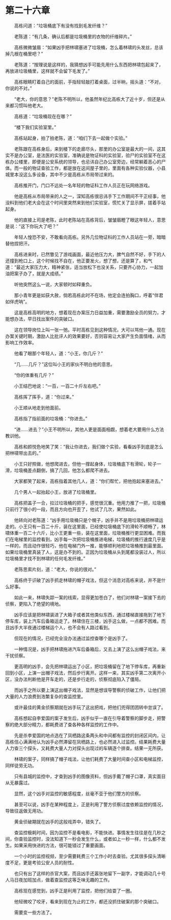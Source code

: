 #	第二十六章

　　高栋问道：“垃圾桶底下有没有找到毛发纤维？”

　　老陈道：“有几条，确认后都是垃圾桶里的衣物的纤维碎片。”

　　高栋微微皱眉：“如果凶手把林啸塞进了垃圾桶，怎么着林啸的头发丝，总该掉几根在桶里吧？”

　　老陈道：“按理说是这样的，我猜想凶手可能先用什么东西把林啸包起来了，再放进垃圾桶里，这样就不会留下毛发了。”

　　高栋眼睛盯着自己的面前，手指轻轻敲打着桌面，过半晌，摇头道：“不对，你说的不对。”

　　“老大，你的意思？”老陈不明所以，他虽然年纪比高栋大了近十岁，但还是从来都习惯叫他老大。

　　高栋道：“垃圾桶现在在哪？”

　　“楼下我们实验室里。”

　　高栋站起身，拍了拍老陈，道：“咱们下去一起做个实验。”

　　老陈跟在高栋身后，来到楼下的走廊尽头，那里的办公室是最大的一间，这其实不是办公室，是法医的实验室，准确说是物证科的实验室，验尸的实验室不在这栋办公楼里，即便是公安系统的领导，也忌讳自己办公室旁边，经常躺着恶心的尸体。而一般的物证查验工作，都是放在这间屋子里的，里面有各种实验仪器，小县城里本没这么多设备，其中不少是高栋从市局带过来的。

　　高栋推开门，门口不远处一名年轻的物证科工作人员正在玩网络游戏。

　　他是高栋从市局带来的人之一，深知高栋很忌讳手下工作期间不干正经事，他没料到他们老大会在这个时间里突然来到他们实验室，慌忙关了显示屏，搓着手站起身。

　　他的直接上司是老陈，此时老陈站在高栋背后，皱皱眉瞪了眼这年轻人，意思是说：“这下你玩大了吧？”

　　年轻人惶恐不安，不敢看向高栋。另外几位物证科的工作人员站在一旁，暗暗替他捏把汗。

　　高栋进来时，已然瞥见了游戏画面，最近他压力大，脾气自然不好，手下的人还撞到枪口上，这个时候找不自在，他正要发火，想了想，还是算了，和气道：“最近大家压力大，精神紧张，适当放松下也没关系，只要齐心协力，一起加油把案子办了，就是大成绩。”

　　听他突然这么一说，大家顿时如释重负。

　　那小青年更是如获大赦，倘若高栋此时不在场，他定会连拍胸口，呼着“伴君如伴虎呐”。

　　这是高栋高明的地方，想着现在办案压力日益加重，需要激励全员的努力，才能想办法，早日找出案件的突破口。

　　这在领导岗位上叫一张一弛。平时高栋见到这种情况，大可以骂他一通。现在办案关键时期，激励人比批评人的效果要好，否则容易让大家产生负面情绪，从而影响工作效率。

　　他看了眼那个年轻人，道：“小王，你几斤？”

　　“几……几斤？”这位叫小王的家伙不明白他的意思。

　　“你的体重有几斤？”

　　小王结巴地说：“一百，一百二十斤左右吧。”

　　高栋挥了挥手，道：“你过来。”

　　小王顺从地走到他面前。

　　高栋指了指前面的垃圾桶：“你进去。”

　　“进……进去？”小王不明所以，其他人更是面面相觑，想着老大要用什么方法教训他。

　　高栋和颜悦色地笑了笑：“我让你进去，我们做个实验，看看凶手到底是怎么把林啸带出去的。”

　　小王只好照做，他想爬进去，但他一撑起身体，垃圾桶底下有滑轮，轮子一滑，垃圾桶差点翻倒，搞了几回，他怎么都爬不进去。

　　大家都笑了起来，高栋指着其他几人，道：“你们帮忙，把他抱起来塞进去。”

　　几个男人一起抬起小王，放进了垃圾桶里。

　　高栋把盖子一合，拉过垃圾桶的把手，感觉很沉重。他用力推了一把，垃圾桶只前行了很小的一段，而且方向也开歪了，他试了几次，果然如此。

　　他转向对老陈道：“凶手用垃圾桶只是个幌子，凶手并不是用垃圾桶把林啸运走的。小王只有一百二十斤，装在这里面，已经使垃圾桶底下的滑轮不顺畅了，林啸体重一百二十六斤，比小王更重一些，装在这里面，垃圾桶推行更显困难。而我们在电梯里的监控看到，凶手每一次把垃圾桶推进电梯，垃圾桶的推行速度几乎是一样的，而且动作很轻巧，他在电梯门外一推，能够顺利地把垃圾桶推到最里面。如果垃圾桶里真装了人，这是办不到的。正因为垃圾桶从头到尾都没装过人，所以垃圾桶里才找不到林啸的任何毛发纤维。”

　　老陈思索片刻，道：“老大，你说的很对。”

　　高栋终于识破了凶手抓走林啸的帽子戏法，但这个消息对高栋来说，并不是什么好事。

　　如此一来，林啸失踪一案的线索，显得更加苍白了，他们对林啸一案接下去的侦察，更陷入了绝望的境地。

　　凶手应该是把林啸装进了大箱子或者其他类似东西，通过楼梯直接拖到了地下停车库，装上汽车后备箱运走了。林啸住在三楼，凶手这么做，一点都不困难。而且凶手大半夜通过楼梯运个人，也不会有人路过看到。

　　但现在的情况，已经完全没办法通过监控查哪个是凶手了。

　　一种情况是，凶手把林啸拖进汽车后备箱后，又去上演了这么出帽子戏法，来干扰侦察。

　　更高明的凶手，会先把林啸运出了小区，把垃圾桶留在了地下停车库，再重新回到小区，上演一出帽子戏法，然后步行离开。这样一来，其实凶手第二次离开小区，没办法判断他是开车走的，还是步行走的，侦察彻底陷入了僵局。

　　而凶手之所以要上演这出帽子戏法，显然是想误导警察的侦破工作，让他们把大量的人力浪费到浩繁复杂的查监控里。

　　或许最佳的黄金侦察期就在凶手玩了这出把戏，把他们兜得团团转中怠误了。

　　高栋想起自李爱国的案子发生后，凶手似乎一直在引导着警察的脚步走，把警察的绝大部分精力，都耗费进了查各种各样监控的工作中。

　　先是杀李爱国的地点选在了凤栖路这条两头和中间都有监控的封闭区间内，让高栋信心满满地认为凶手必然滞留在凤栖路上，也必然进入过监控。结果耗费大量人力查三个探头，又耗费大量人力对探头出现过的车辆逐个排查。结果一无所获。

　　林啸的案子，同样搞了帽子戏法，让他们耗费了大量时间查小区和电梯监控，同样徒劳无功。

　　只有县城的监控中，才查到凶手的图像资料，但凶手戴了帽子口罩，真实面目从无暴露过。

　　显然，这个凶手对监控的敏感程度，丝毫不亚于他们警方的侦察。

　　甚至可以说，凶手在某种程度上，正是利用了警方侦察过度依赖监控的情况，导致往返做无用功。

　　黄金侦破期就在凶手的这般戏弄中，错失了。

　　查监控极耗时间，因为监控不是看电影，不能快进。事情发生往往是在几秒之间，你查验监控时，没法知道下一秒会发生什么，或者如上一秒一样，什么都不发生。如果采用快进的方法，很可能错过了重要画面。

　　一个小时的监控视频，至少需要耗费三个工作小时去查验。尤其很多探头清晰度不足，更是考验公安人员的耐性。

　　也只有出了这样的杀官大案，而且凶手还嚣张地留下一副字，才能调动几十号人马日夜加班加点，做着查监控这等乏味无趣的工作。

　　高栋现在感觉到，凶手正是利用了监控，把他们给耍了一圈。

　　他轻微咬了咬牙，看来到现在为止的工作，都还没抓住破案的那个突破口。

　　需要变一些方法了。

